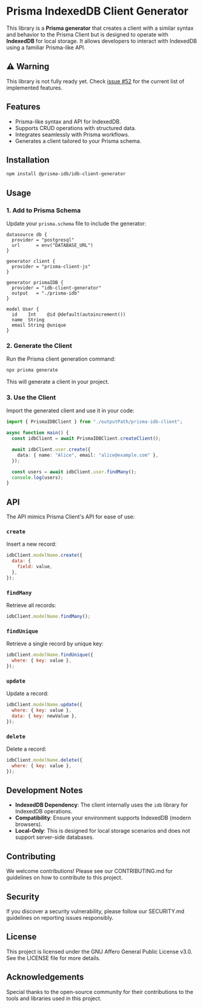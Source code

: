 # Prisma IndexedDB Client Generator

This library is a **Prisma generator** that creates a client with a similar syntax and behavior to the Prisma Client but is designed to operate with **IndexedDB** for local storage. It allows developers to interact with IndexedDB using a familiar Prisma-like API.

## ⚠️ Warning

This library is not fully ready yet. Check [issue #52](https://github.com/prisma-idb/idb-client-generator/issues/52) for the current list of implemented features.

## Features

- Prisma-like syntax and API for IndexedDB.
- Supports CRUD operations with structured data.
- Integrates seamlessly with Prisma workflows.
- Generates a client tailored to your Prisma schema.

## Installation

```bash
npm install @prisma-idb/idb-client-generator
```

## Usage

### 1. Add to Prisma Schema

Update your `prisma.schema` file to include the generator:

```prisma
datasource db {
  provider = "postgresql"
  url      = env("DATABASE_URL")
}

generator client {
  provider = "prisma-client-js"
}

generator prismaIDB {
  provider = "idb-client-generator"
  output   = "./prisma-idb"
}

model User {
  id    Int    @id @default(autoincrement())
  name  String
  email String @unique
}
```

### 2. Generate the Client

Run the Prisma client generation command:

```bash
npx prisma generate
```

This will generate a client in your project.

### 3. Use the Client

Import the generated client and use it in your code:

```typescript
import { PrismaIDBClient } from "./outputPath/prisma-idb-client";

async function main() {
  const idbClient = await PrismaIDBClient.createClient();

  await idbClient.user.create({
    data: { name: "Alice", email: "alice@example.com" },
  });

  const users = await idbClient.user.findMany();
  console.log(users);
}
```

## API

The API mimics Prisma Client's API for ease of use:

### `create`

Insert a new record:

```javascript
idbClient.modelName.create({
  data: {
    field: value,
  },
});
```

### `findMany`

Retrieve all records:

```javascript
idbClient.modelName.findMany();
```

### `findUnique`

Retrieve a single record by unique key:

```javascript
idbClient.modelName.findUnique({
  where: { key: value },
});
```

### `update`

Update a record:

```javascript
idbClient.modelName.update({
  where: { key: value },
  data: { key: newValue },
});
```

### `delete`

Delete a record:

```javascript
idbClient.modelName.delete({
  where: { key: value },
});
```

## Development Notes

- **IndexedDB Dependency**: The client internally uses the `idb` library for IndexedDB operations.
- **Compatibility**: Ensure your environment supports IndexedDB (modern browsers).
- **Local-Only**: This is designed for local storage scenarios and does not support server-side databases.

## Contributing
We welcome contributions! Please see our CONTRIBUTING.md for guidelines on how to contribute to this project.

## Security
If you discover a security vulnerability, please follow our SECURITY.md guidelines on reporting issues responsibly.

## License
This project is licensed under the GNU Affero General Public License v3.0. See the LICENSE file for more details.

## Acknowledgements
Special thanks to the open-source community for their contributions to the tools and libraries used in this project.
